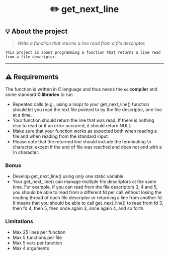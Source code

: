 <h1 align="center">
	✏️ get_next_line
</h1>

## 💡 About the project

> _Write a function that returns a line read from a file descriptor._

	This project is about programming a function that returns a line read from a file descriptor.

---

## ⚠️ Requirements

The function is written in C language and thus needs the **`cc` compiler** and some standard **C libraries** to run.

* Repeated calls (e.g., using a loop) to your get_next_line() function should let
you read the text file pointed to by the file descriptor, one line at a time.
* Your function should return the line that was read.
If there is nothing else to read or if an error occurred, it should return NULL.
* Make sure that your function works as expected both when reading a file and when
reading from the standard input.
* Please note that the returned line should include the terminating \n character,
except if the end of file was reached and does not end with a \n character.

### Bonus

* Develop get_next_line() using only one static variable.
* Your get_next_line() can manage multiple file descriptors at the same time.
For example, if you can read from the file descriptors 3, 4 and 5, you should be
able to read from a different fd per call without losing the reading thread of each
file descriptor or returning a line from another fd.
It means that you should be able to call get_next_line() to read from fd 3, then
fd 4, then 5, then once again 3, once again 4, and so forth.

### Limitations

* Max 25 lines per function
* Max 5 functions per file
* Max 5 vars per function
* Max 4 arguments

